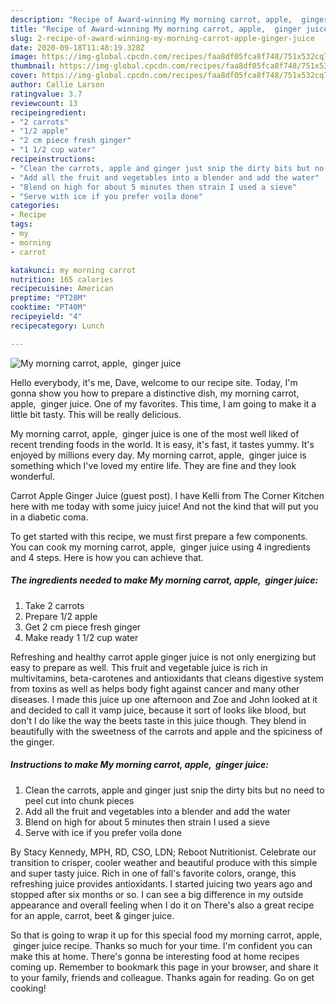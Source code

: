 ```yaml
---
description: "Recipe of Award-winning My morning carrot, apple,  ginger juice"
title: "Recipe of Award-winning My morning carrot, apple,  ginger juice"
slug: 2-recipe-of-award-winning-my-morning-carrot-apple-ginger-juice
date: 2020-09-18T11:48:19.328Z
image: https://img-global.cpcdn.com/recipes/faa8df05fca8f748/751x532cq70/my-morning-carrot-apple-ginger-juice-recipe-main-photo.jpg
thumbnail: https://img-global.cpcdn.com/recipes/faa8df05fca8f748/751x532cq70/my-morning-carrot-apple-ginger-juice-recipe-main-photo.jpg
cover: https://img-global.cpcdn.com/recipes/faa8df05fca8f748/751x532cq70/my-morning-carrot-apple-ginger-juice-recipe-main-photo.jpg
author: Callie Larson
ratingvalue: 3.7
reviewcount: 13
recipeingredient:
- "2 carrots"
- "1/2 apple"
- "2 cm piece fresh ginger"
- "1 1/2 cup water"
recipeinstructions:
- "Clean the carrots, apple and ginger just snip the dirty bits but no need to peel cut into chunk pieces"
- "Add all the fruit and vegetables into a blender and add the water"
- "Blend on high for about 5 minutes then strain I used a sieve"
- "Serve with ice if you prefer voila done"
categories:
- Recipe
tags:
- my
- morning
- carrot

katakunci: my morning carrot 
nutrition: 165 calories
recipecuisine: American
preptime: "PT28M"
cooktime: "PT40M"
recipeyield: "4"
recipecategory: Lunch

---
```



![My morning carrot, apple,  ginger juice](https://img-global.cpcdn.com/recipes/faa8df05fca8f748/751x532cq70/my-morning-carrot-apple-ginger-juice-recipe-main-photo.jpg)

Hello everybody, it's me, Dave, welcome to our recipe site. Today, I'm gonna show you how to prepare a distinctive dish, my morning carrot, apple,  ginger juice. One of my favorites. This time, I am going to make it a little bit tasty. This will be really delicious.

My morning carrot, apple,  ginger juice is one of the most well liked of recent trending foods in the world. It is easy, it's fast, it tastes yummy. It's enjoyed by millions every day. My morning carrot, apple,  ginger juice is something which I've loved my entire life. They are fine and they look wonderful.

Carrot Apple Ginger Juice (guest post). I have Kelli from The Corner Kitchen here with me today with some juicy juice! And not the kind that will put you in a diabetic coma.


To get started with this recipe, we must first prepare a few components. You can cook my morning carrot, apple,  ginger juice using 4 ingredients and 4 steps. Here is how you can achieve that.

<!--inarticleads1-->

##### The ingredients needed to make My morning carrot, apple,  ginger juice:

1. Take 2 carrots
1. Prepare 1/2 apple
1. Get 2 cm piece fresh ginger
1. Make ready 1 1/2 cup water


Refreshing and healthy carrot apple ginger juice is not only energizing but easy to prepare as well. This fruit and vegetable juice is rich in multivitamins, beta-carotenes and antioxidants that cleans digestive system from toxins as well as helps body fight against cancer and many other diseases. I made this juice up one afternoon and Zoe and John looked at it and decided to call it vamp juice, because it sort of looks like blood, but don&#39;t I do like the way the beets taste in this juice though. They blend in beautifully with the sweetness of the carrots and apple and the spiciness of the ginger. 

<!--inarticleads2-->

##### Instructions to make My morning carrot, apple,  ginger juice:

1. Clean the carrots, apple and ginger just snip the dirty bits but no need to peel cut into chunk pieces
1. Add all the fruit and vegetables into a blender and add the water
1. Blend on high for about 5 minutes then strain I used a sieve
1. Serve with ice if you prefer voila done


By Stacy Kennedy, MPH, RD, CSO, LDN; Reboot Nutritionist. Celebrate our transition to crisper, cooler weather and beautiful produce with this simple and super tasty juice. Rich in one of fall&#39;s favorite colors, orange, this refreshing juice provides antioxidants. I started juicing two years ago and stopped after six months or so. I can see a big difference in my outside appearance and overall feeling when I do it on There&#39;s also a great recipe for an apple, carrot, beet &amp; ginger juice. 

So that is going to wrap it up for this special food my morning carrot, apple,  ginger juice recipe. Thanks so much for your time. I'm confident you can make this at home. There's gonna be interesting food at home recipes coming up. Remember to bookmark this page in your browser, and share it to your family, friends and colleague. Thanks again for reading. Go on get cooking!
